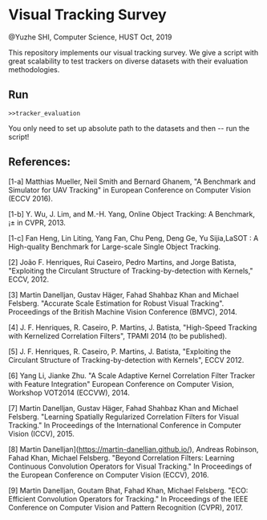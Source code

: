 # Visual Tracking Survey

@Yuzhe SHI, Computer Science, HUST
Oct, 2019

This repository implements our visual tracking survey. We give a script with great scalability to test trackers on diverse datasets with their evaluation methodologies.

## Run

```
>>tracker_evaluation
```

You only need to set up absolute path to the datasets and then -- run the script!

## References:

[1-a] Matthias Mueller, Neil Smith and Bernard Ghanem, "A Benchmark and Simulator for UAV Tracking" in European Conference on Computer Vision (ECCV 2016).

[1-b] Y. Wu, J. Lim, and M.-H. Yang, Online Object Tracking: A Benchmark,¡± in CVPR, 2013.

[1-c] Fan Heng, Lin Liting, Yang Fan, Chu Peng, Deng Ge, Yu Sijia,LaSOT : A High-quality Benchmark for Large-scale Single Object Tracking.

[2] João F. Henriques, Rui Caseiro, Pedro Martins, and Jorge Batista,
"Exploiting the Circulant Structure of Tracking-by-detection with Kernels,"
ECCV, 2012.

[3] Martin Danelljan, Gustav Häger, Fahad Shahbaz Khan and Michael Felsberg.
    "Accurate Scale Estimation for Robust Visual Tracking".
    Proceedings of the British Machine Vision Conference (BMVC), 2014.

[4] J. F. Henriques, R. Caseiro, P. Martins, J. Batista, "High-Speed Tracking with
Kernelized Correlation Filters", TPAMI 2014 (to be published).

[5] J. F. Henriques, R. Caseiro, P. Martins, J. Batista, "Exploiting the Circulant
Structure of Tracking-by-detection with Kernels", ECCV 2012.

[6] Yang Li, Jianke Zhu. 
	"A Scale Adaptive Kernel Correlation Filter Tracker with Feature Integration" 
	European Conference on Computer Vision, Workshop VOT2014 (ECCVW), 2014.

[7] Martin Danelljan, Gustav Häger, Fahad Shahbaz Khan and Michael Felsberg.
	"Learning Spatially Regularized Correlation Filters for Visual Tracking."
	In Proceedings of the International Conference in Computer Vision (ICCV), 2015. 

[8] Martin Danelljan](https://martin-danelljan.github.io/), Andreas Robinson, Fahad Khan, Michael Felsberg. "Beyond Correlation Filters: Learning Continuous Convolution Operators for Visual Tracking." In Proceedings of the European Conference on Computer Vision (ECCV), 2016. 

[9] Martin Danelljan, Goutam Bhat, Fahad Khan, Michael Felsberg.  "ECO: Efficient Convolution Operators for Tracking." In Proceedings of the IEEE Conference on Computer Vision and Pattern Recognition (CVPR), 2017. 

